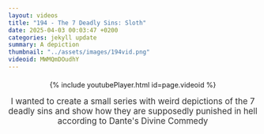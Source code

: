 ```yaml
---
layout: videos
title: "194 - The 7 Deadly Sins: Sloth"
date: 2025-04-03 00:03:47 +0200
categories: jekyll update
summary: A depiction
thumbnail: "../assets/images/194vid.png"
videoid: MWMQmDOudhY
---
```


<div style="text-align: center; margin-top: 20px;">
  {% include youtubePlayer.html id=page.videoid %}
  <p style="margin-top: 15px; font-size: 1.2em; color: #333;">
    I wanted to create a small series with weird depictions of the 7 deadly sins and show how they are supposedly punished in hell according to Dante's Divine Commedy
  </p>
</div>
